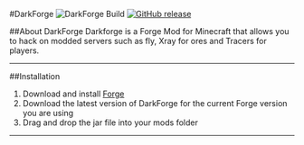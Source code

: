 #DarkForge ![DarkForge Build](http://teamcity.hexeption.co.uk:8111/app/rest/builds/buildType:DarkForge_ReleaseBuild/statusIcon) [![GitHub release](https://img.shields.io/badge/release-1.11--B1-blue.svg)](https://github.com/Hexeption/DarkForge/releases)


##About DarkForge 
Darkforge is a Forge Mod for Minecraft that allows you to hack on modded servers such as fly, Xray for ores and Tracers for players.

---

##Installation
1. Download and install [Forge](http://files.minecraftforge.net/)
2. Download the latest version of DarkForge for the current Forge version you are using
3. Drag and drop the jar file into your mods folder

---









